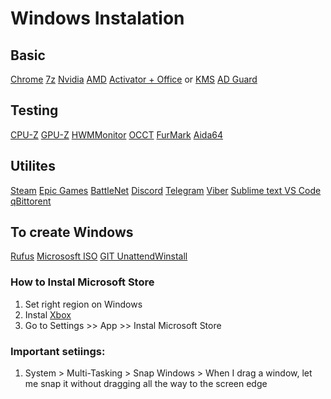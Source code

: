 # Windows Instalation

## Basic
[Chrome](google.com/chrome)
[7z](https://www.7-zip.org/)
[Nvidia](https://www.nvidia.com/en-us/drivers/)
[AMD](https://www.amd.com/en/support/download/drivers.html)
[Activator + Office](https://drive.google.com/file/d/1hmGaIFba54k25WFnKAEmXts2BHIY8X2W/view?usp=sharing) or [KMS](https://rsload.net/soft/22923-kms-tools-portable.html)
[AD Guard](https://adguard.com/en/adguard-browser-extension/overview.html)

## Testing
[CPU-Z](https://www.cpuid.com/softwares/cpu-z.html)
[GPU-Z](https://www.techpowerup.com/gpuz/) 
[HWMMonitor](https://www.cpuid.com/softwares/hwmonitor.html)
[OCCT](https://www.ocbase.com/download)
[FurMark](https://geeks3d.com/furmark/)
[Aida64](https://www.aida64.com/downloads)

## Utilites
[Steam](https://store.steampowered.com/about/)
[Epic Games](https://store.epicgames.com/en-US/)
[BattleNet](https://download.battle.net/en-us/?product=bnetdesk) 
[Discord](https://discord.com/download) 
[Telegram](https://desktop.telegram.org/?setln=en)
[Viber](https://www.viber.com/en/download/)
[Sublime text ](https://www.sublimetext.com/)
[VS Code](https://code.visualstudio.com/)
[qBittorent](https://www.qbittorrent.org/download)

## To create Windows 
[Rufus](https://rufus.ie/)
[Micrososft ISO](https://www.microsoft.com/en-us/software-download/windows11)
[GIT UnattendWinstall](https://github.com/memstechtips/UnattendedWinstall)


### How to Instal Microsoft Store
1. Set right region on Windows
2. Instal [Xbox](https://www.xbox.com/ro-MD/apps/xbox-app-on-pc)
3. Go to Settings >> App >> Instal Microsoft Store

### Important setiings:
1. System > Multi-Tasking > Snap Windows > When I drag a window, let me snap it without dragging all the way to the screen edge
